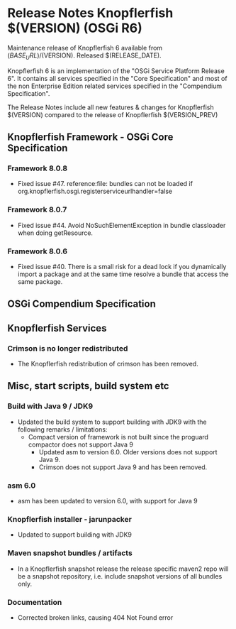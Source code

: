 Release Notes Knopflerfish $(VERSION) (OSGi R6)
======================================================================

Maintenance release of Knopflerfish 6 available from
$(BASE_URL)/$(VERSION). Released $(RELEASE_DATE).

Knopflerfish 6 is an implementation of the "OSGi Service Platform
Release 6". It contains all services specified in the "Core
Specification" and most of the non Enterprise Edition related
services specified in the "Compendium Specification".

The Release Notes include all new features & changes for
Knopflerfish $(VERSION) compared to the release of Knopflerfish
$(VERSION_PREV)

Knopflerfish Framework - OSGi Core Specification
----------------------------------------------------------------------

### Framework 8.0.8

* Fixed issue #47. reference:file: bundles can not be loaded if
  org.knopflerfish.osgi.registerserviceurlhandler=false

### Framework 8.0.7

* Fixed issue #44. Avoid NoSuchElementException in bundle classloader
  when doing getResource.

### Framework 8.0.6

* Fixed issue #40. There is a small risk for a dead lock if you
  dynamically import a package and at the same time resolve a bundle
  that access the same package.


OSGi Compendium Specification
----------------------------------------------------------------------


Knopflerfish Services
----------------------------------------------------------------------

### Crimson is no longer redistributed

* The Knopflerfish redistribution of crimson has been removed.



Misc, start scripts, build system etc 
----------------------------------------------------------------------

### Build with Java 9 / JDK9

* Updated the build system to support building with JDK9 with the following
  remarks / limitations:
    - Compact version of framework is not built since the proguard compactor
      does not support Java 9
      - Updated asm to version 6.0. Older versions does not support Java 9.
      - Crimson does not support Java 9 and has been removed.
  
### asm 6.0

* asm has been updated to version 6.0, with support for Java 9

### Knopflerfish installer - jarunpacker

* Updated to support building with JDK9

### Maven snapshot bundles / artifacts

* In a Knopflerfish snapshot release the release specific maven2 repo
  will be a snapshot repository, i.e. include snapshot versions of
  all bundles only.

### Documentation

* Corrected broken links, causing 404 Not Found error
